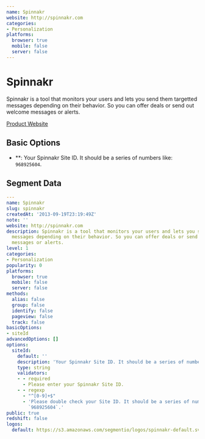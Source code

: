 ```yaml
---
name: Spinnakr
website: http://spinnakr.com
categories:
- Personalization
platforms:
  browser: true
  mobile: false
  server: false
---
```


# Spinnakr

Spinnakr is a tool that monitors your users and lets you send them targetted messages depending on their behavior. So you can offer deals or send out welcome messages or alerts.

[Product Website](http://spinnakr.com)

## Basic Options

- **: Your Spinnakr Site ID. It should be a series of numbers like: `968925604`.


## Segment Data
```yaml
---
name: Spinnakr
slug: spinnakr
createdAt: '2013-09-19T23:19:49Z'
note: ''
website: http://spinnakr.com
description: Spinnakr is a tool that monitors your users and lets you send them targetted
  messages depending on their behavior. So you can offer deals or send out welcome
  messages or alerts.
level: 1
categories:
- Personalization
popularity: 0
platforms:
  browser: true
  mobile: false
  server: false
methods:
  alias: false
  group: false
  identify: false
  pageview: false
  track: false
basicOptions:
- siteId
advancedOptions: []
options:
  siteId:
    default: ''
    description: 'Your Spinnakr Site ID. It should be a series of numbers like: `968925604`.'
    type: string
    validators:
    - - required
      - Please enter your Spinnakr Site ID.
    - - regexp
      - "^[0-9]+$"
      - 'Please double check your Site ID. It should be a series of numbers like:
        `968925604`.'
public: true
redshift: false
logos:
  default: https://s3.amazonaws.com/segmentio/logos/spinnakr-default.svg

```


